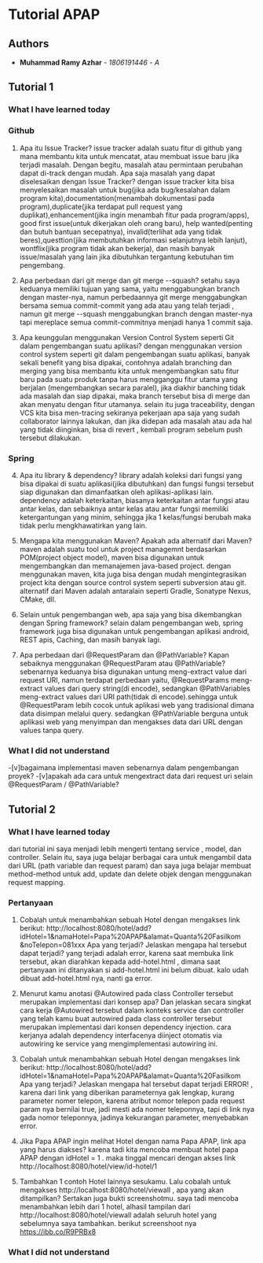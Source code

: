 # Tutorial APAP
## Authors
* **Muhammad Ramy Azhar** - *1806191446* - *A*
## Tutorial 1

### What I have learned today

### Github
1. Apa itu Issue Tracker? 
 issue tracker adalah suatu fitur di github yang mana membantu kita untuk mencatat, atau membuat issue baru jika terjadi masalah. Dengan begitu, masalah atau permintaan perubahan dapat di-track dengan mudah.
 Apa saja masalah yang dapat diselesaikan dengan Issue Tracker?
 dengan issue tracker kita bisa menyelesaikan masalah untuk bug(jika ada bug/kesalahan dalam program kita),documentation(menambah dokumentasi pada program),duplicate(jika terdapat pull request yang duplikat),enhancement(jika ingin menambah fitur pada program/apps), good first issue(untuk dikerjakan oleh orang baru), help wanted(penting dan butuh bantuan secepatnya), invalid(terlihat ada yang tidak beres),questtion(jika membutuhkan informasi selanjutnya lebih lanjut), wontflix(jika program tidak akan bekerja), dan masih banyak issue/masalah yang lain jika dibutuhkan tergantung kebutuhan tim pengembang.

2. Apa perbedaan dari git merge dan git merge --squash?
setahu saya keduanya memiliki tujuan yang sama, yaitu menggabungkan branch dengan master-nya, namun perbedaannya git merge menggabungkan bersama semua commit-commit yang ada atau yang telah terjadi , namun git merge --squash menggabungkan branch dengan master-nya tapi mereplace semua commit-commitnya menjadi hanya 1 commit saja. 

3. Apa keunggulan menggunakan Version Control System seperti Git dalam pengembangan suatu
aplikasi?
dengan menggunakan version control system seperti git dalam pengembangan suatu aplikasi, banyak sekali benefit yang bisa dipakai, contohnya adalah branching dan merging yang bisa membantu kita untuk mengembangkan satu fitur baru pada suatu produk tanpa harus mengganggu fitur utama yang berjalan (mengembangkan secara paralel), jika diakhir banching tidak ada masalah dan siap dipakai, maka branch tersebut bisa di merge dan akan menyatu dengan fitur utamanya. selain itu juga traceability, dengan VCS kita bisa men-tracing sekiranya pekerjaan apa saja yang sudah collaborator lainnya lakukan, dan jika didepan ada masalah atau ada hal yang tidak diinginkan, bisa di revert , kembali program sebelum push tersebut dilakukan.

### Spring
4. Apa itu library & dependency?
library adalah koleksi dari fungsi yang bisa dipakai di suatu aplikasi(jika dibutuhkan) dan fungsi fungsi tersebut siap digunakan dan dimanfaatkan oleh aplikasi-aplikasi lain.
dependency adalah keterkaitan, biasanya keterkaitan antar fungsi atau antar kelas, dan sebaiknya antar kelas atau antar fungsi memiliki ketergantungan yang minim, sehingga jika 1 kelas/fungsi berubah maka tidak perlu mengkhawatirkan yang lain.

5. Mengapa kita menggunakan Maven? Apakah ada alternatif dari Maven?
maven adalah suatu tool untuk project managemnt berdasarkan POM(project object model), maven bisa digunakan untuk mengembangkan dan memanajemen java-based project. dengan menggunakan maven, kita juga bisa dengan mudah mengintegrasikan project kita dengan source control system seperti subversion atau git. alternatif dari Maven adalah antaralain seperti Gradle, Sonatype Nexus, CMake, dll.

6. Selain untuk pengembangan web, apa saja yang bisa dikembangkan dengan Spring framework?
selain dalam pengembangan web, spring framework juga bisa digunakan untuk pengembangan aplikasi android, REST apis, Caching, dan masih banyak lagi.

7. Apa perbedaan dari @RequestParam dan @PathVariable? Kapan sebaiknya menggunakan @RequestParam atau @PathVariable?
sebenarnya keduanya bisa digunakan untung meng-extract value dari request URI, namun terdapat perbedaan yaitu, @RequestParams meng-extract values dari query string(di encode), sedangkan  @PathVariables meng-extract values dari URI path(tidak di encode).sehingga untuk @RequestParam lebih cocok untuk aplikasi web yang tradisional dimana data disimpan melalui query. sedangkan @PathVariable  berguna untuk aplikasi web yang menyimpan dan mengakses data dari URL dengan values tanpa query.




### What I did not understand

-[v]bagaimana implementasi maven sebenarnya dalam pengembangan proyek?
-[v]apakah ada cara untuk mengextract data dari request uri selain @RequestParam / @PathVariable?


## Tutorial 2

### What I have learned today
dari tutorial ini saya menjadi lebih mengerti tentang service , model, dan controller.  Selain itu, saya juga belajar berbagai cara untuk mengambil data dari URL (path variable dan request param) dan saya juga belajar membuat method-method untuk add, update dan delete objek dengan menggunakan request mapping.

### Pertanyaan
1. Cobalah untuk menambahkan sebuah Hotel dengan mengakses link berikut:
http://localhost:8080/hotel/add?idHotel=1&namaHotel=Papa%20APAP&alamat=Quanta%20Fasilkom
&noTelepon=081xxx
Apa yang terjadi? Jelaskan mengapa hal tersebut dapat terjadi?
yang terjadi adalah error, karena saat membuka link tersebut, akan diarahkan kepada add-hotel.html , dimana saat pertanyaan ini ditanyakan si add-hotel.html ini belum dibuat.
kalo udah dibuat add-hotel.html nya, nanti ga error.

2.  Menurut kamu anotasi @Autowired pada class Controller tersebut merupakan
implementasi dari konsep apa? Dan jelaskan secara singkat cara kerja @Autowired tersebut dalam
konteks service dan controller yang telah kamu buat
autowired pada class controller tersebut merupakan implementasi dari konsen dependency injection. 
cara kerjanya adalah dependency interfacenya diinject otomatis via autowiring ke service yang mengimplementasi autowiring ini.


3. Cobalah untuk menambahkan sebuah Hotel dengan mengakses link berikut:
http://localhost:8080/hotel/add?idHotel=1&namaHotel=Papa%20APAP&alamat=Quanta%20Fasilkom
Apa yang terjadi? Jelaskan mengapa hal tersebut dapat terjadi
ERROR! , karena dari link yang diberikan parameternya gak lengkap, kurang parameter nomer telepon, karena atribut nomor telepon pada request param nya bernilai true, jadi mesti ada nomer teleponnya, tapi di link nya gada nomor teleponnya, jadinya kekurangan parameter, menyebabkan error.

4. Jika Papa APAP ingin melihat Hotel dengan nama Papa APAP, link apa yang harus
diakses?
karena tadi kita mencoba membuat hotel papa APAP dengan idHotel = 1 .  maka tinggal mencari dengan akses link 
http://localhost:8080/hotel/view/id-hotel/1

5. Tambahkan 1 contoh Hotel lainnya sesukamu. Lalu cobalah untuk mengakses
http://localhost:8080/hotel/viewall , apa yang akan ditampilkan? Sertakan juga bukti screenshotmu.
saya tadi mencoba menambahkan lebih dari 1 hotel, alhasil tampilan dari http://localhost:8080/hotel/viewall adalah seluruh hotel yang sebelumnya saya tambahkan. berikut screenshoot nya https://ibb.co/R9PRBx8 


### What I did not understand
